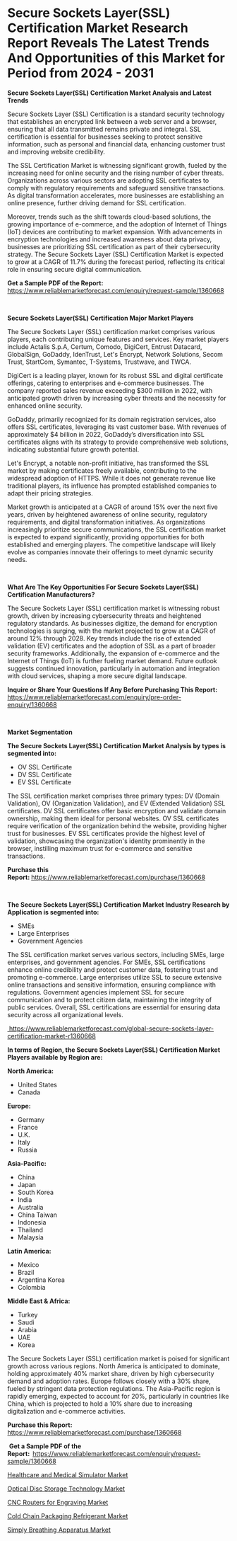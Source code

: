 <p><h1>Secure Sockets Layer(SSL) Certification Market Research Report Reveals The Latest Trends And Opportunities of this Market for Period from 2024 - 2031</h1></p><p><strong>Secure Sockets Layer(SSL) Certification Market Analysis and Latest Trends</strong></p>
<p><p>Secure Sockets Layer (SSL) Certification is a standard security technology that establishes an encrypted link between a web server and a browser, ensuring that all data transmitted remains private and integral. SSL certification is essential for businesses seeking to protect sensitive information, such as personal and financial data, enhancing customer trust and improving website credibility.</p><p>The SSL Certification Market is witnessing significant growth, fueled by the increasing need for online security and the rising number of cyber threats. Organizations across various sectors are adopting SSL certificates to comply with regulatory requirements and safeguard sensitive transactions. As digital transformation accelerates, more businesses are establishing an online presence, further driving demand for SSL certification.</p><p>Moreover, trends such as the shift towards cloud-based solutions, the growing importance of e-commerce, and the adoption of Internet of Things (IoT) devices are contributing to market expansion. With advancements in encryption technologies and increased awareness about data privacy, businesses are prioritizing SSL certification as part of their cybersecurity strategy. The Secure Sockets Layer (SSL) Certification Market is expected to grow at a CAGR of 11.7% during the forecast period, reflecting its critical role in ensuring secure digital communication.</p></p>
<p><strong>Get a Sample PDF of the Report:&nbsp;</strong> <a href="https://www.reliablemarketforecast.com/enquiry/request-sample/1360668?utm_campaign=1108&utm_medium=2&utm_source=Github&utm_content=ia&utm_term=11102024&utm_id=secure-sockets-layerssl-certification">https://www.reliablemarketforecast.com/enquiry/request-sample/1360668</a></p>
<p>&nbsp;</p>
<p><strong>Secure Sockets Layer(SSL) Certification Major Market Players</strong></p>
<p><p>The Secure Sockets Layer (SSL) certification market comprises various players, each contributing unique features and services. Key market players include Actalis S.p.A, Certum, Comodo, DigiCert, Entrust Datacard, GlobalSign, GoDaddy, IdenTrust, Let's Encrypt, Network Solutions, Secom Trust, StartCom, Symantec, T-Systems, Trustwave, and TWCA.</p><p>DigiCert is a leading player, known for its robust SSL and digital certificate offerings, catering to enterprises and e-commerce businesses. The company reported sales revenue exceeding $300 million in 2022, with anticipated growth driven by increasing cyber threats and the necessity for enhanced online security.</p><p>GoDaddy, primarily recognized for its domain registration services, also offers SSL certificates, leveraging its vast customer base. With revenues of approximately $4 billion in 2022, GoDaddy’s diversification into SSL certificates aligns with its strategy to provide comprehensive web solutions, indicating substantial future growth potential.</p><p>Let's Encrypt, a notable non-profit initiative, has transformed the SSL market by making certificates freely available, contributing to the widespread adoption of HTTPS. While it does not generate revenue like traditional players, its influence has prompted established companies to adapt their pricing strategies.</p><p>Market growth is anticipated at a CAGR of around 15% over the next five years, driven by heightened awareness of online security, regulatory requirements, and digital transformation initiatives. As organizations increasingly prioritize secure communications, the SSL certification market is expected to expand significantly, providing opportunities for both established and emerging players. The competitive landscape will likely evolve as companies innovate their offerings to meet dynamic security needs.</p></p>
<p>&nbsp;</p>
<p><strong>What Are The Key Opportunities For Secure Sockets Layer(SSL) Certification Manufacturers?</strong></p>
<p><p>The Secure Sockets Layer (SSL) certification market is witnessing robust growth, driven by increasing cybersecurity threats and heightened regulatory standards. As businesses digitize, the demand for encryption technologies is surging, with the market projected to grow at a CAGR of around 12% through 2028. Key trends include the rise of extended validation (EV) certificates and the adoption of SSL as a part of broader security frameworks. Additionally, the expansion of e-commerce and the Internet of Things (IoT) is further fueling market demand. Future outlook suggests continued innovation, particularly in automation and integration with cloud services, shaping a more secure digital landscape.</p></p>
<p><strong>Inquire or Share Your Questions If Any Before Purchasing This Report:</strong> <a href="https://www.reliablemarketforecast.com/enquiry/pre-order-enquiry/1360668?utm_campaign=1108&utm_medium=2&utm_source=Github&utm_content=ia&utm_term=11102024&utm_id=secure-sockets-layerssl-certification">https://www.reliablemarketforecast.com/enquiry/pre-order-enquiry/1360668</a></p>
<p>&nbsp;</p>
<p><strong>Market Segmentation</strong></p>
<p><strong>The Secure Sockets Layer(SSL) Certification Market Analysis by types is segmented into:</strong></p>
<p><ul><li>OV SSL Certificate</li><li>DV SSL Certificate</li><li>EV SSL Certificate</li></ul></p>
<p><p>The SSL certification market comprises three primary types: DV (Domain Validation), OV (Organization Validation), and EV (Extended Validation) SSL certificates. DV SSL certificates offer basic encryption and validate domain ownership, making them ideal for personal websites. OV SSL certificates require verification of the organization behind the website, providing higher trust for businesses. EV SSL certificates provide the highest level of validation, showcasing the organization's identity prominently in the browser, instilling maximum trust for e-commerce and sensitive transactions.</p></p>
<p><strong>Purchase this Report:&nbsp;</strong><a href="https://www.reliablemarketforecast.com/purchase/1360668?utm_campaign=1108&utm_medium=2&utm_source=Github&utm_content=ia&utm_term=11102024&utm_id=secure-sockets-layerssl-certification">https://www.reliablemarketforecast.com/purchase/1360668</a></p>
<p>&nbsp;</p>
<p><strong>The Secure Sockets Layer(SSL) Certification Market Industry Research by Application is segmented into:</strong></p>
<p><ul><li>SMEs</li><li>Large Enterprises</li><li>Government Agencies</li></ul></p>
<p><p>The SSL certification market serves various sectors, including SMEs, large enterprises, and government agencies. For SMEs, SSL certifications enhance online credibility and protect customer data, fostering trust and promoting e-commerce. Large enterprises utilize SSL to secure extensive online transactions and sensitive information, ensuring compliance with regulations. Government agencies implement SSL for secure communication and to protect citizen data, maintaining the integrity of public services. Overall, SSL certifications are essential for ensuring data security across all organizational levels.</p></p>
<p><a href="https://www.reliablemarketforecast.com/global-secure-sockets-layer-certification-market-r1360668?utm_campaign=1108&utm_medium=2&utm_source=Github&utm_content=ia&utm_term=11102024&utm_id=secure-sockets-layerssl-certification">&nbsp;https://www.reliablemarketforecast.com/global-secure-sockets-layer-certification-market-r1360668</a></p>
<p><strong>In terms of Region, the Secure Sockets Layer(SSL) Certification Market Players available by Region are:</strong></p>
<p>
    <p> <strong> North America: </strong>
        <ul>
            <li>United States</li>
            <li>Canada</li>
        </ul>
        </p> 
    <p> <strong> Europe: </strong>
        <ul>
            <li>Germany</li>
            <li>France</li>
            <li>U.K.</li>
            <li>Italy</li>
            <li>Russia</li>
        </ul>
        </p> 
    <p> <strong> Asia-Pacific: </strong>
        <ul>
            <li>China</li>
            <li>Japan</li>
            <li>South Korea</li>
            <li>India</li>
            <li>Australia</li>
            <li>China Taiwan</li>
            <li>Indonesia</li>
            <li>Thailand</li>
            <li>Malaysia</li>
        </ul>
        </p> 
    <p> <strong> Latin America: </strong>
        <ul>
            <li>Mexico</li>
            <li>Brazil</li>
            <li>Argentina Korea</li>
            <li>Colombia</li>
        </ul>
        </p> 
    <p> <strong> Middle East & Africa: </strong>
        <ul>
            <li>Turkey</li>
            <li>Saudi</li>
            <li>Arabia</li>
            <li>UAE</li>
            <li>Korea</li>
        </ul>
    </p>
    </p>
<p><p>The Secure Sockets Layer (SSL) certification market is poised for significant growth across various regions. North America is anticipated to dominate, holding approximately 40% market share, driven by high cybersecurity demand and adoption rates. Europe follows closely with a 30% share, fueled by stringent data protection regulations. The Asia-Pacific region is rapidly emerging, expected to account for 20%, particularly in countries like China, which is projected to hold a 10% share due to increasing digitalization and e-commerce activities.</p></p>
<p><strong>Purchase this Report: </strong><a href="https://www.reliablemarketforecast.com/purchase/1360668?utm_campaign=1108&utm_medium=2&utm_source=Github&utm_content=ia&utm_term=11102024&utm_id=secure-sockets-layerssl-certification">https://www.reliablemarketforecast.com/purchase/1360668</a></p>
<p>&nbsp;<strong>Get a Sample PDF of the Report:&nbsp;&nbsp;</strong><a href="https://www.reliablemarketforecast.com/enquiry/request-sample/1360668?utm_campaign=1108&utm_medium=2&utm_source=Github&utm_content=ia&utm_term=11102024&utm_id=secure-sockets-layerssl-certification">https://www.reliablemarketforecast.com/enquiry/request-sample/1360668</a></p>
<p><strong></strong></p>
<p><p><a href="https://www.linkedin.com/pulse/healthcare-medical-simulator-market-maturity-analysis-regional-an3tc?utm_campaign=1108&utm_medium=2&utm_source=Github&utm_content=ia&utm_term=11102024&utm_id=secure-sockets-layerssl-certification">Healthcare and Medical Simulator Market</a></p><p><a href="https://issuu.com/reportprime-2/docs/optical-disc-storage-technology-mar_f7a1a4dc397601?utm_campaign=1108&utm_medium=2&utm_source=Github&utm_content=ia&utm_term=11102024&utm_id=secure-sockets-layerssl-certification">Optical Disc Storage Technology Market</a></p><p><a href="https://issuu.com/reportprime-2/docs/cnc-routers-for-engraving-market-si_bf8896670a9c75?utm_campaign=1108&utm_medium=2&utm_source=Github&utm_content=ia&utm_term=11102024&utm_id=secure-sockets-layerssl-certification">CNC Routers for Engraving Market</a></p><p><a href="https://www.linkedin.com/pulse/cold-chain-packaging-refrigerant-market-outlook-current-assessment-qxhkf?utm_campaign=1108&utm_medium=2&utm_source=Github&utm_content=ia&utm_term=11102024&utm_id=secure-sockets-layerssl-certification">Cold Chain Packaging Refrigerant Market</a></p><p><a href="https://www.linkedin.com/pulse/simply-breathing-apparatus-market-size-growth-trends-he0ac?utm_campaign=1108&utm_medium=2&utm_source=Github&utm_content=ia&utm_term=11102024&utm_id=secure-sockets-layerssl-certification">Simply Breathing Apparatus Market</a></p></p>